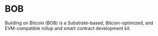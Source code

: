 # BOB

Building on Bitcoin (BOB) is a Substrate-based, Bitcoin-optimized, and EVM-compatible rollup and smart contract development kit.
